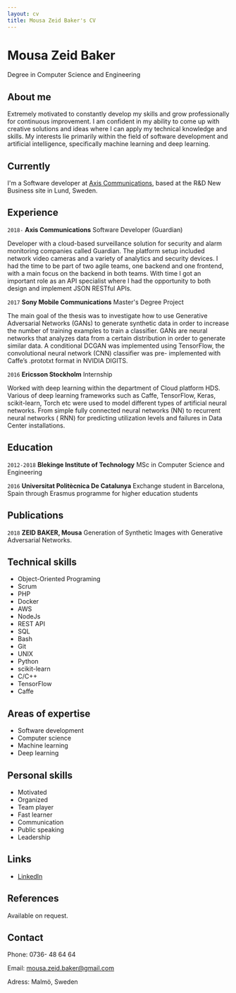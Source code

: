 ```yaml
---
layout: cv
title: Mousa Zeid Baker's CV
---
```


# Mousa Zeid Baker
Degree in Computer Science and Engineering

## About me
Extremely motivated to constantly develop my skills and grow professionally for
continuous improvement. I am confident in my ability to come up with creative
solutions and ideas where I can apply my technical knowledge and skills. My
interests lie primarily within the field of software development and artificial
intelligence, specifically machine learning and deep learning. 


## Currently 

I'm a Software developer at [Axis Communications](http://www.axis.com/), based 
at the R&D New Business site in Lund, Sweden. 

## Experience 

`2018-` __Axis Communications__ Software Developer (Guardian)

Developer with a cloud-based surveillance solution for security and alarm
monitoring companies called Guardian. The platform setup included network video
cameras and a variety of analytics and security devices. I had the time to be
part of two agile teams, one backend and one frontend, with a main focus on the
backend in both teams. With time I got an important role as an API specialist
where I had the opportunity to both design and implement JSON RESTful APIs. 

`2017` __Sony Mobile Communications__ Master's Degree Project 

The main goal of the thesis was to investigate how to use Generative 
Adversarial Networks (GANs) to generate synthetic data in order to increase the 
number of training examples to train a classifier. GANs are neural networks 
that analyzes data from a certain distribution in order to generate similar 
data. A conditional DCGAN was implemented using TensorFlow, the convolutional 
neural network (CNN) classifier was pre- implemented with Caffe’s .prototxt 
format in NVIDIA DIGITS. 

`2016` __Ericsson Stockholm__ Internship 

Worked with deep learning within the department of Cloud platform HDS. Various 
of deep learning frameworks such as Caffe, TensorFlow, Keras, scikit-learn, 
Torch etc were used to model different types of artificial neural networks. 
From simple fully connected neural networks (NN) to recurrent neural networks (
RNN) for predicting utilization levels and failures in Data Center 
installations. 

## Education 

`2012-2018` __Blekinge Institute of Technology__ MSc in Computer Science and 
Engineering 

`2016` __Universitat Politècnica De Catalunya__ Exchange student in Barcelona, 
Spain through Erasmus programme for higher education students 


## Publications 

<!-- ### Thesis -->
`2018` __ZEID BAKER, Mousa__ Generation of Synthetic Images 
with Generative Adversarial Networks. 


## Technical skills 

* Object-Oriented Programing
* Scrum
* PHP
* Docker
* AWS
* NodeJs
* REST API
* SQL
* Bash 
* Git
* UNIX
* Python
* scikit-learn
* C/C++
* TensorFlow
* Caffe 

## Areas of expertise 

* Software development
* Computer science
* Machine learning
* Deep learning 

## Personal skills
* Motivated
* Organized
* Team player
* Fast learner 
* Communication
* Public speaking
* Leadership 

## Links 
* <i class="fa fa-linkedin"></i> <a href="https://www.linkedin.com/in/mousazeidbaker/">LinkedIn</a>

## References 

Available on request. 

## Contact
Phone: 0736- 48 64 64

Email: mousa.zeid.baker@gmail.com

Adress: Malmö, Sweden

<!-- ### Footer 

Last updated: May 2019 --> 
